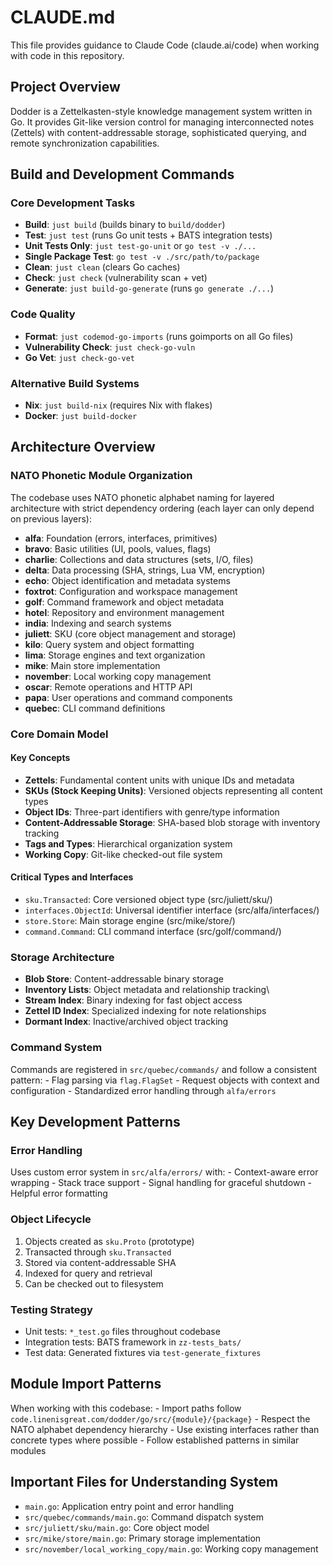 # CLAUDE.md

This file provides guidance to Claude Code (claude.ai/code) when working with
code in this repository.

## Project Overview

Dodder is a Zettelkasten-style knowledge management system written in Go. It
provides Git-like version control for managing interconnected notes (Zettels)
with content-addressable storage, sophisticated querying, and remote
synchronization capabilities.

## Build and Development Commands

### Core Development Tasks

-   **Build**: `just build` (builds binary to `build/dodder`)
-   **Test**: `just test` (runs Go unit tests + BATS integration tests)
-   **Unit Tests Only**: `just test-go-unit` or `go test -v ./...`
-   **Single Package Test**: `go test -v ./src/path/to/package`
-   **Clean**: `just clean` (clears Go caches)
-   **Check**: `just check` (vulnerability scan + vet)
-   **Generate**: `just build-go-generate` (runs `go generate ./...`)

### Code Quality

-   **Format**: `just codemod-go-imports` (runs goimports on all Go files)
-   **Vulnerability Check**: `just check-go-vuln`
-   **Go Vet**: `just check-go-vet`

### Alternative Build Systems

-   **Nix**: `just build-nix` (requires Nix with flakes)
-   **Docker**: `just build-docker`

## Architecture Overview

### NATO Phonetic Module Organization

The codebase uses NATO phonetic alphabet naming for layered architecture with
strict dependency ordering (each layer can only depend on previous layers):

-   **alfa**: Foundation (errors, interfaces, primitives)
-   **bravo**: Basic utilities (UI, pools, values, flags)
-   **charlie**: Collections and data structures (sets, I/O, files)
-   **delta**: Data processing (SHA, strings, Lua VM, encryption)
-   **echo**: Object identification and metadata systems
-   **foxtrot**: Configuration and workspace management
-   **golf**: Command framework and object metadata
-   **hotel**: Repository and environment management
-   **india**: Indexing and search systems
-   **juliett**: SKU (core object management and storage)
-   **kilo**: Query system and object formatting
-   **lima**: Storage engines and text organization
-   **mike**: Main store implementation
-   **november**: Local working copy management
-   **oscar**: Remote operations and HTTP API
-   **papa**: User operations and command components
-   **quebec**: CLI command definitions

### Core Domain Model

#### Key Concepts

-   **Zettels**: Fundamental content units with unique IDs and metadata
-   **SKUs (Stock Keeping Units)**: Versioned objects representing all content
    types
-   **Object IDs**: Three-part identifiers with genre/type information
-   **Content-Addressable Storage**: SHA-based blob storage with inventory
    tracking
-   **Tags and Types**: Hierarchical organization system
-   **Working Copy**: Git-like checked-out file system

#### Critical Types and Interfaces

-   `sku.Transacted`: Core versioned object type (src/juliett/sku/)
-   `interfaces.ObjectId`: Universal identifier interface (src/alfa/interfaces/)
-   `store.Store`: Main storage engine (src/mike/store/)
-   `command.Command`: CLI command interface (src/golf/command/)

### Storage Architecture

-   **Blob Store**: Content-addressable binary storage
-   **Inventory Lists**: Object metadata and relationship tracking\
-   **Stream Index**: Binary indexing for fast object access
-   **Zettel ID Index**: Specialized indexing for note relationships
-   **Dormant Index**: Inactive/archived object tracking

### Command System

Commands are registered in `src/quebec/commands/` and follow a consistent
pattern: - Flag parsing via `flag.FlagSet` - Request objects with context and
configuration - Standardized error handling through `alfa/errors`

## Key Development Patterns

### Error Handling

Uses custom error system in `src/alfa/errors/` with: - Context-aware error
wrapping - Stack trace support - Signal handling for graceful shutdown - Helpful
error formatting

### Object Lifecycle

1.  Objects created as `sku.Proto` (prototype)
2.  Transacted through `sku.Transacted`
3.  Stored via content-addressable SHA
4.  Indexed for query and retrieval
5.  Can be checked out to filesystem

### Testing Strategy

-   Unit tests: `*_test.go` files throughout codebase
-   Integration tests: BATS framework in `zz-tests_bats/`
-   Test data: Generated fixtures via `test-generate_fixtures`

## Module Import Patterns

When working with this codebase: - Import paths follow
`code.linenisgreat.com/dodder/go/src/{module}/{package}` - Respect the NATO
alphabet dependency hierarchy - Use existing interfaces rather than concrete
types where possible - Follow established patterns in similar modules

## Important Files for Understanding System

-   `main.go`: Application entry point and error handling
-   `src/quebec/commands/main.go`: Command dispatch system
-   `src/juliett/sku/main.go`: Core object model
-   `src/mike/store/main.go`: Primary storage implementation
-   `src/november/local_working_copy/main.go`: Working copy management
